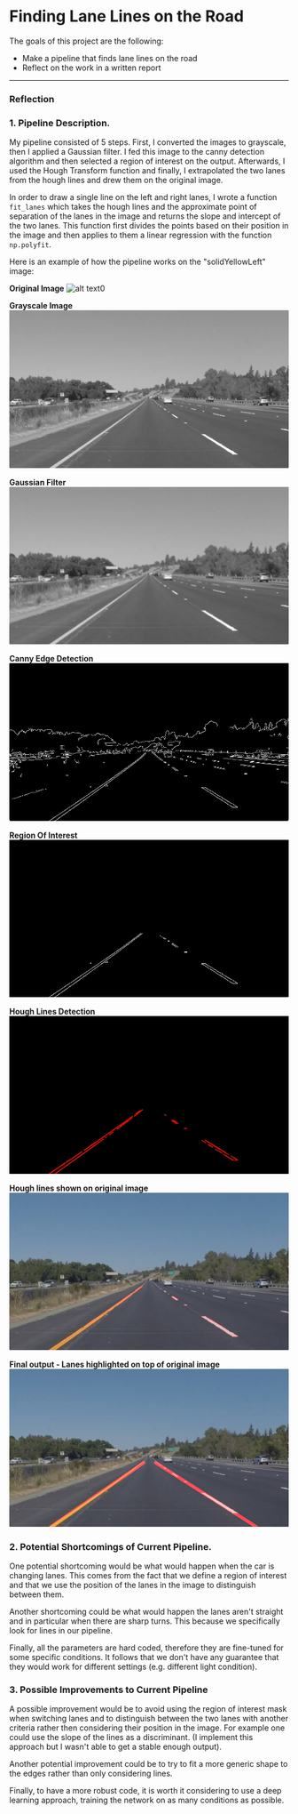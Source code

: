# **Finding Lane Lines on the Road** 


The goals of this project are the following:
* Make a pipeline that finds lane lines on the road
* Reflect on the work in a written report


[//]: # (Image References)

[image0]: ./test_images/solidYellowLeft.jpg "original" 
[image1]: ./test_images_output/1_gray.jpg "gray"
[image2]: ./test_images_output/2_gauss.jpg "blurred_gray"
[image3]: ./test_images_output/3_canny.jpg "canny"
[image4]: ./test_images_output/4_ROI.jpg "roi"
[image5]: ./test_images_output/5_hough.jpg "hough"
[image6]: ./test_images_output/6_scattered.jpg "scattered"
[image7]: ./test_images_output/7_final.jpg "final"


---

### Reflection

### 1. Pipeline Description.

My pipeline consisted of 5 steps. First, I converted the images to grayscale, then I applied a Gaussian filter. I fed this image to the canny detection algorithm and then selected a region of interest on the output. Afterwards, I used the Hough Transform function and finally, I extrapolated the two lanes from the hough lines and drew them on the original image.

In order to draw a single line on the left and right lanes, I wrote a function `fit_lanes` which takes the hough lines and the approximate point of separation of the lanes in the image and returns the slope and intercept of the two lanes. This function first divides the points based on their position in the image and then applies to them a linear regression with the function `np.polyfit`.

Here is an example of how the pipeline works on the "solidYellowLeft" image: 

**Original Image**
![alt text0][image0]

**Grayscale Image**
![alt text1][image1]

**Gaussian Filter**
![alt text2][image2]

**Canny Edge Detection**
![alt text3][image3]

**Region Of Interest**
![alt text4][image4]

**Hough Lines Detection**
![alt text5][image5]

**Hough lines shown on original image**
![alt text6][image6]

**Final output - Lanes highlighted on top of original image**
![alt text7][image7]


### 2. Potential Shortcomings of Current Pipeline.

One potential shortcoming would be what would happen when the car is changing lanes. This comes from the fact that we define a region of interest and that we use the position of the lanes in the image to distinguish between them. 

Another shortcoming could be what would happen the lanes aren't straight and in particular when there are sharp turns. This because we specifically look for lines in our pipeline.

Finally, all the parameters are hard coded, therefore they are fine-tuned for some specific conditions. It follows that we don't have any guarantee that they would work for different settings (e.g. different light condition).

### 3. Possible Improvements to Current Pipeline

A possible improvement would be to avoid using the region of interest mask when switching lanes and to distinguish between the two lanes with another criteria rather then considering their position in the image. For example one could use the slope of the lines as a discriminant. (I implement this approach but I wasn't able to get a stable enough output).

Another potential improvement could be to try to fit a more generic shape to the edges rather than only considering lines.

Finally, to have a more robust code, it is worth it considering to use a deep learning approach, training the network on as many conditions as possible.

